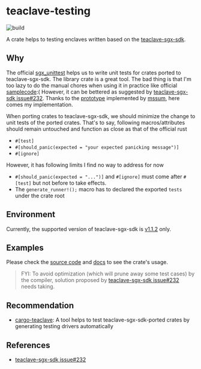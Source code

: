 # teaclave-testing 

![build](https://github.com/sammyne/teaclave-testing/workflows/build/badge.svg?branch=rsgx1.1.2)

A crate helps to testing enclaves written based on the [teaclave-sgx-sdk][1].

## Why
The official [sgx_unittest][4] helps us to write unit tests for crates ported to teaclave-sgx-sdk.
The library crate is a great tool. The bad thing is that I'm too lazy to do the manual chores when
using it in practice like official [samplecode][7]:( However, it can be bettered as suggested by
[teaclave-sgx-sdk issue#232][3]. Thanks to the [prototype][10] implemented by [mssum][8], here comes my
implementation.

When porting crates to teaclave-sgx-sdk, we should minimize the change to unit tests of the ported
crates. That's to say, following macros/attributes should remain untouched and function as close as
that of the official rust
- `#[test]`
- `#[should_panic(expected = "your expected panicking message")]`
- `#[ignore]`

However, it has following limits I find no way to address for now
- `#[should_panic(expected = "...")]` and `#[ignore]` must come after `#[test]` but not before to
take effects.
- The `generate_runner!();` macro has to declared the exported `tests` under the crate root

## Environment
Currently, the supported version of teaclave-sgx-sdk is [v1.1.2][2] only.

## Examples
Please check the [source code](./tests/sgx/hello-world/src/lib.rs) and [docs](./tests/sgx/README.md) to
see the crate's usage.

> FYI: To avoid optimization (which will prune away some test cases) by the compiler, solution
> proposed by [teaclave-sgx-sdk issue#232][6] needs taking.

## Recommendation
- [cargo-teaclave][9]: A tool helps to test teaclave-sgx-sdk-ported crates by generating testing drivers automatically

## References
- [teaclave-sgx-sdk issue#232][3]

[1]: https://github.com/apache/incubator-teaclave-sgx-sdk
[2]: https://github.com/apache/incubator-teaclave-sgx-sdk/tree/v1.1.2
[3]: https://github.com/apache/incubator-teaclave-sgx-sdk/issues/232
[4]: https://github.com/apache/incubator-teaclave-sgx-sdk/tree/v1.1.2/sgx_tunittest
[5]: https://github.com/apache/incubator-teaclave-sgx-sdk/blob/v1.1.2/samplecode/unit-test/enclave/src/lib.rs
[6]: https://github.com/apache/incubator-teaclave-sgx-sdk/issues/232#issuecomment-623804958
[7]: https://github.com/apache/incubator-teaclave-sgx-sdk/blob/v1.1.2/samplecode/unit-test/enclave/src/lib.rs
[8]: https://github.com/mssun
[9]: https://github.com/sammyne/cargo-teaclave
[10]: https://github.com/apache/incubator-teaclave/pull/269

